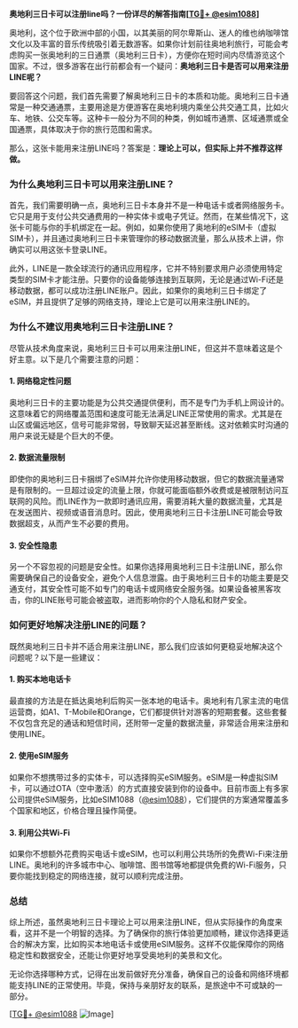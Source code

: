**奥地利三日卡可以注册line吗？一份详尽的解答指南[[TG💪+ @esim1088](https://t.me/s/esim1088)]**

奥地利，这个位于欧洲中部的小国，以其美丽的阿尔卑斯山、迷人的维也纳咖啡馆文化以及丰富的音乐传统吸引着无数游客。如果你计划前往奥地利旅行，可能会考虑购买一张奥地利的三日通票（奥地利三日卡），方便你在短时间内尽情游览这个国家。不过，很多游客在出行前都会有一个疑问：**奥地利三日卡是否可以用来注册LINE呢？**

要回答这个问题，我们首先需要了解奥地利三日卡的本质和功能。奥地利三日卡通常是一种交通通票，主要用途是方便游客在奥地利境内乘坐公共交通工具，比如火车、地铁、公交车等。这种卡一般分为不同的种类，例如城市通票、区域通票或全国通票，具体取决于你的旅行范围和需求。

那么，这张卡能用来注册LINE吗？答案是：**理论上可以，但实际上并不推荐这样做。**

### **为什么奥地利三日卡可以用来注册LINE？**

首先，我们需要明确一点，奥地利三日卡本身并不是一种电话卡或者网络服务卡。它只是用于支付公共交通费用的一种实体卡或电子凭证。然而，在某些情况下，这张卡可能与你的手机绑定在一起。例如，如果你使用了奥地利的eSIM卡（虚拟SIM卡），并且通过奥地利三日卡来管理你的移动数据流量，那么从技术上讲，你确实可以用这张卡登录LINE。

此外，LINE是一款全球流行的通讯应用程序，它并不特别要求用户必须使用特定类型的SIM卡才能注册。只要你的设备能够连接到互联网，无论是通过Wi-Fi还是移动数据，都可以成功注册LINE账户。因此，如果你的奥地利三日卡绑定了eSIM，并且提供了足够的网络支持，理论上它是可以用来注册LINE的。

### **为什么不建议用奥地利三日卡注册LINE？**

尽管从技术角度来说，奥地利三日卡可以用来注册LINE，但这并不意味着这是个好主意。以下是几个需要注意的问题：

#### **1. 网络稳定性问题**
奥地利三日卡的主要功能是为公共交通提供便利，而不是专门为手机上网设计的。这意味着它的网络覆盖范围和速度可能无法满足LINE正常使用的需求。尤其是在山区或偏远地区，信号可能非常弱，导致聊天延迟甚至断线。这对依赖实时沟通的用户来说无疑是个巨大的不便。

#### **2. 数据流量限制**
即使你的奥地利三日卡捆绑了eSIM并允许你使用移动数据，但它的数据流量通常是有限制的。一旦超过设定的流量上限，你就可能面临额外收费或是被限制访问互联网的风险。而LINE作为一款即时通讯应用，需要消耗大量的数据流量，尤其是在发送图片、视频或语音消息时。因此，使用奥地利三日卡注册LINE可能会导致数据超支，从而产生不必要的费用。

#### **3. 安全性隐患**
另一个不容忽视的问题是安全性。如果你选择用奥地利三日卡注册LINE，那么你需要确保自己的设备安全，避免个人信息泄露。由于奥地利三日卡的功能主要是交通支付，其安全性可能不如专门的电话卡或网络安全服务强。如果设备被黑客攻击，你的LINE账号可能会被盗取，进而影响你的个人隐私和财产安全。

### **如何更好地解决注册LINE的问题？**

既然奥地利三日卡并不适合用来注册LINE，那么我们应该如何更稳妥地解决这个问题呢？以下是一些建议：

#### **1. 购买本地电话卡**
最直接的方法是在抵达奥地利后购买一张本地的电话卡。奥地利有几家主流的电信运营商，如A1、T-Mobile和Orange，它们都提供针对游客的短期套餐。这些套餐不仅包含充足的通话和短信时间，还附带一定量的数据流量，非常适合用来注册和使用LINE。

#### **2. 使用eSIM服务**
如果你不想携带过多的实体卡，可以选择购买eSIM服务。eSIM是一种虚拟SIM卡，可以通过OTA（空中激活）的方式直接安装到你的设备中。目前市面上有多家公司提供eSIM服务，比如eSIM1088（[@esim1088](https://t.me/s/esim1088)），它们提供的方案通常覆盖多个国家和地区，价格合理且操作简便。

#### **3. 利用公共Wi-Fi**
如果你不想额外花费购买电话卡或eSIM，也可以利用公共场所的免费Wi-Fi来注册LINE。奥地利的许多城市中心、咖啡馆、图书馆等地都提供免费的Wi-Fi服务，只要你能找到稳定的网络连接，就可以顺利完成注册。

### **总结**

综上所述，虽然奥地利三日卡理论上可以用来注册LINE，但从实际操作的角度来看，这并不是一个明智的选择。为了确保你的旅行体验更加顺畅，建议你选择更适合的解决方案，比如购买本地电话卡或使用eSIM服务。这样不仅能保障你的网络稳定性和数据安全，还能让你更好地享受奥地利的美景和文化。

无论你选择哪种方式，记得在出发前做好充分准备，确保自己的设备和网络环境都能支持LINE的正常使用。毕竟，保持与亲朋好友的联系，是旅途中不可或缺的一部分。

[[TG💪+ @esim1088](https://t.me/s/esim1088) ![Image](https://i.postimg.cc/4NQfJmqS/Snipaste-2025-05-13-00-14-12.png)]